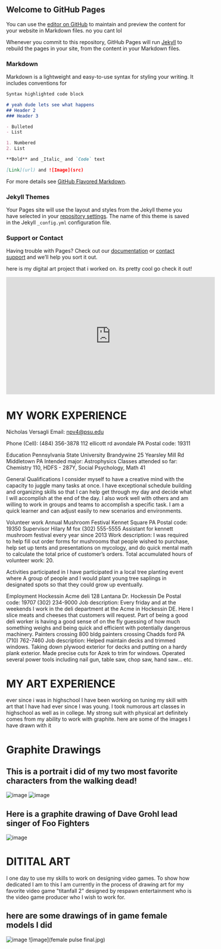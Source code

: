 ## Welcome to GitHub Pages

You can use the [editor on GitHub](https://github.com/NickyV1234/cool/edit/master/docs/index.md) to maintain and preview the content for your website in Markdown files. no you cant lol

Whenever you commit to this repository, GitHub Pages will run [Jekyll](https://jekyllrb.com/) to rebuild the pages in your site, from the content in your Markdown files.

### Markdown

Markdown is a lightweight and easy-to-use syntax for styling your writing. It includes conventions for

```markdown
Syntax highlighted code block

# yeah dude lets see what happens
## Header 2
### Header 3

- Bulleted
- List

1. Numbered
2. List

**Bold** and _Italic_ and `Code` text

[Link](url) and ![Image](src)
```

For more details see [GitHub Flavored Markdown](https://guides.github.com/features/mastering-markdown/).

### Jekyll Themes

Your Pages site will use the layout and styles from the Jekyll theme you have selected in your [repository settings](https://github.com/NickyV1234/cool/settings). The name of this theme is saved in the Jekyll `_config.yml` configuration file.

### Support or Contact

Having trouble with Pages? Check out our [documentation](https://docs.github.com/categories/github-pages-basics/) or [contact support](https://github.com/contact) and we’ll help you sort it out.

here is my digital art project that i worked on. its pretty cool go check it out!
<iframe width="560" height="315" src="https://www.youtube.com/embed/apmvGn8XNLM" frameborder="0" allow="accelerometer; autoplay; clipboard-write; encrypted-media; gyroscope; picture-in-picture" allowfullscreen></iframe>

# MY WORK EXPERIENCE
Nicholas Versagli
Email: npv4@psu.edu

Phone (Cell): (484) 356-3878
112 ellicott rd avondale PA
Postal code: 19311

Education
Pennsylvania State University Brandywine 
25 Yearsley Mill Rd Middletown PA
Intended major: Astrophysics
Classes attended so far: Chemistry 110, HDFS - 287Y, Social Psychology, Math 41

General Qualifications
I consider myself to have a creative mind with the capacity to juggle many tasks at once. I have exceptional schedule building and organizing skills so that I can help get through my day and decide what I will accomplish at the end of the day. I also work well with others and am willing to work in groups and teams to accomplish a specific task. I am a quick learner and can adjust easily to new scenarios and environments.

Volunteer work
Annual Mushroom Festival 
Kennet Square PA 
Postal code: 19350
Supervisor Hilary M fox (302) 555-5555
Assistant for kennett mushroom festival every year since 2013
Work description: I was required to help fill out order forms for mushrooms that people wished to purchase, help set up tents and presentations on mycology, and do quick mental math to calculate the total price of customer’s orders. Total accumulated hours of volunteer work: 20.

Activities participated in
I have participated in a local tree planting event where A group of people and I would plant young tree saplings in designated spots so that they could grow up eventually.

Employment
Hockessin Acme deli
128 Lantana Dr. Hockessin De
Postal code: 19707
(302) 234-9000
Job description: Every friday and at the weekends I work in the deli department at the Acme in Hockessin DE. Here I slice meats and cheeses that customers will request. Part of being a good deli worker is having a good sense of on the fly guessing of how much something weighs and being quick and efficient with potentially dangerous machinery.
Painters crossing
800 bldg painters crossing Chadds ford PA
(710) 762-7460
Job description: Helped maintain decks and trimmed windows. Taking down plywood exterior for decks and putting on a hardy plank exterior. Made precise cuts for Azek to trim for windows. Operated several power tools including nail gun, table saw, chop saw, hand saw… etc.  

# MY ART EXPERIENCE 
ever since i was in highschool I have been working on tuning my skill with art that I have had ever since I was young. I took numorous art classes in highschool as well as in college. My strong suit with physical art definitely comes from my ability to work with graphite. here are some of the images I have drawn with it
# Graphite Drawings
## This is a portrait i did of my two most favorite characters from the walking dead!
![image](20200923_125836.jpg)
![image](20200923_125815.jpg)
## Here is a graphite drawing of Dave Grohl lead singer of Foo Fighters
![image](20200923_125825.jpg)

# DITITAL ART
I one day to use my skills to work on designing video games. To show how dedicated I am to this I am currently in the process of drawing art for my favorite video game "titanfall 2" designed by respawn entertainment who is the video game producer who I wish to work for. 
## here are some drawings of in game female models I did 
![image](aceytango.jpg)
![image](female pulse final.jpg)

